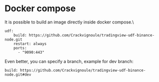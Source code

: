 # Docker compose

It is possible to build an image directly inside docker compose.\


```docker
udf:
    build: https://github.com/Crackvignoule/tradingview-udf-binance-node.git
    restart: always
    ports:
      - "9090:443"
```

Even better, you can specify a branch, example for dev branch:

```docker
build: https://github.com/Crackvignoule/tradingview-udf-binance-node.git#dev
```
